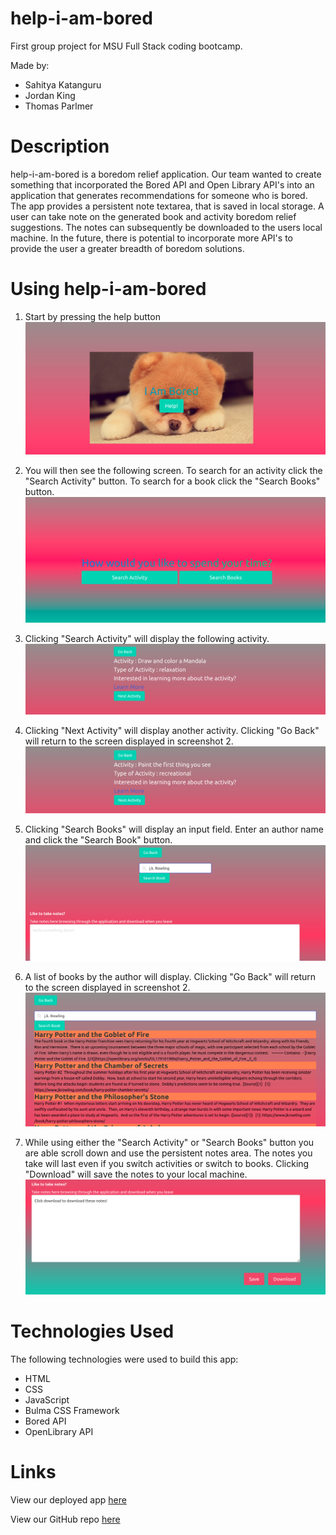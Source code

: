 # help-i-am-bored
First group project for MSU Full Stack coding bootcamp.

Made by:
- Sahitya Katanguru
- Jordan King
- Thomas Parlmer

# Description

help-i-am-bored is a boredom relief application. Our team wanted to create something that incorporated the Bored API and Open Library API's into an application that generates recommendations for someone who is bored. The app provides a persistent note textarea, that is saved in local storage. A user can take note on the generated book and activity boredom relief suggestions. The notes can subsequently be downloaded to the users local machine. In the future, there is potential to incorporate more API's to provide the user a greater breadth of boredom solutions.

# Using help-i-am-bored

1. Start by pressing the help button
![Splash page](./Assets/screenshots/help-i-am-bored_screenshot10.png)

2. You will then see the following screen. To search for an activity click the "Search Activity" button. To search for a book click the "Search Books" button. 
![Main page](./Assets/screenshots/help-i-am-bored_screenshot9.png)

3. Clicking "Search Activity" will display the following activity.
!["search activity"](./Assets/screenshots/help-i-am-bored_screenshot3.png)

4. Clicking "Next Activity" will display another activity. Clicking "Go Back" will return to the screen displayed in screenshot 2.
!["next activity" and "go back"](./Assets/screenshots/help-i-am-bored_screenshot4.png)

5. Clicking "Search Books" will display an input field. Enter an author name and click the "Search Book" button.
![](./Assets/screenshots/help-i-am-bored_screenshot7.png)

6. A list of books by the author will display. Clicking "Go Back" will return to the screen displayed in screenshot 2.
![](./Assets/screenshots/help-i-am-bored_screenshot8.png)

7. While using either the "Search Activity" or "Search Books" button you are able scroll down and use the persistent notes area. The notes you take will last even if you switch activities or switch to books. Clicking "Download" will save the notes to your local machine.
![](./Assets/screenshots/help-i-am-bored_screenshot5.png)

# Technologies Used
The following technologies were used to build this app:
- HTML
- CSS
- JavaScript
- Bulma CSS Framework [](https://bulma.io/)
- Bored API [](https://www.boredapi.com/)
- OpenLibrary API [](https://openlibrary.org/dev/docs/api/read)

# Links
View our deployed app [here](https://tparlmer.github.io/help-i-am-bored/)

View our GitHub repo [here](https://github.com/tparlmer/help-i-am-bored)